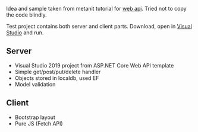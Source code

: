 Idea and sample taken from metanit tutorial for [web api](https://metanit.com/sharp/aspnet5/23.2.php). Tried not to copy the code blindly.

Test project contains both server and client parts. Download, open in [Visual Studio](https://visualstudio.microsoft.com/vs/) and run.

## Server
* Visual Studio 2019 project from ASP.NET Core Web API template
* Simple get/post/put/delete handler
* Objects stored in localdb, used EF
* Model validation

## Client
* Bootstrap layout
* Pure JS (Fetch API)
